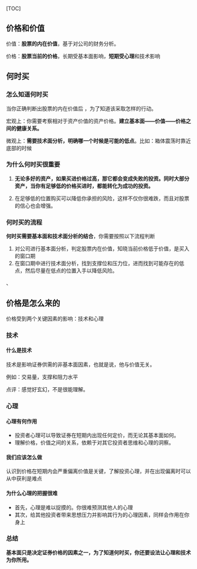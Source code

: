 [TOC]



## 价格和价值

价值：**股票的内在价值**，基于对公司的财务分析。

价格：**股票当前的价格**，长期受基本面影响，**短期受心理**和技术影响





## 何时买

### 怎么知道何时买

当你正确判断出股票的内在价值后 ，为了知道该采取怎样的行动。

宏观上：你需要考察相对于资产价值的资产价格。**建立基本面——价值——价格之间的健康关系。**

微观上：**需要技术面分析，明确哪一个时候是可能的低点**。比如：箱体震荡时靠近底部的时候



### 为什么何时买很重要

1. **无论多好的资产，如果买进价格过高，那它都会变成失败的投资。同时大部分资产，当你有足够低的价格买进时，都能转化为成功的投资。**

2. 在足够低的位置购买可以降低你承担的风险，这样不仅你很难跌，而且对股票的信心也会增强。



### 何时买的流程

**何时买需要基本面和技术面分析的结合**，你需要按照以下流程判断

1. 对公司进行基本面分析，判定股票内在价值，知晓当前价格低于价值，是买入的窗口期
2. 在窗口期中进行技术面分析，找到支撑位和压力位，进而找到可能存在的低点，然后尽量在低点的位置入手以降低风险。







、



## 价格是怎么来的

价格受到两个关键因素的影响：技术和心理

### 技术

#### 什么是技术

技术是影响证券供需的非基本面因素，也就是说，他与价值无关。

例如：交易量，支撑和阻力水平

点评：感觉好玄幻，不是很能理解。





### 心理

#### 心理有何作用

- 投资者心理可以导致证券在短期内出现任何定价，而无论其基本面如何。
- 理解价格，价值之间的关系，依赖于对其它投资者思维和心理的洞察。

#### 我们应该怎么做

认识到价格在短期内会严重偏离价值是关键，了解投资心理，并在出现偏离时可以从中获利是难点

#### 为什么心理的把握很难

- 首先，心理是难以捉摸的。你很难预测其他人的心理
- 其次，给其他投资者带来思想压力并影响其行为的心理因素，同样会作用在你身上



### 总结

**基本面只是决定证券价格的因素之一，为了知道何时买，你还要设法让心理和技术为你所用。**


